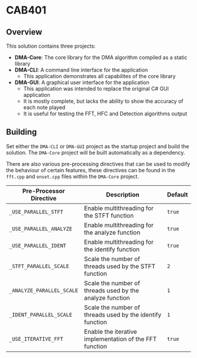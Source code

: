 # CAB401
## Overview
This solution contains three projects:
- **DMA-Core**: The core library for the DMA algorithm compiled as a static library
- **DMA-CLI**: A command line interface for the application
  - This application demonstrates all capabilites of the core library
- **DMA-GUI**: A graphical user interface for the application
  - This application was intended to replace the original C# GUI application
  - It is mostly complete, but lacks the ability to show the accuracy of each note played
  - It is useful for testing the FFT, HFC and Detection algorithms output

## Building
Set either the `DMA-CLI` or `DMA-GUI` project as the startup project and build the solution. The `DMA-Core` project will be built automatically as a dependency.

There are also various pre-processing directives that can be used to modify the behaviour of certain features, these directives can be found in the `fft.cpp` and `onset.cpp` files within the `DMA-Core` project.

| Pre-Processor Directive | Description | Default |
|-------------------------|-------------|---------|
| `_USE_PARALLEL_STFT` | Enable multithreading for the STFT function | `true` |
| `_USE_PARALLEL_ANALYZE` | Enable multithreading for the analyze function | `true` |
| `_USE_PARALLEL_IDENT` | Enable multithreading for the identify function | `true` |
| `_STFT_PARALLEL_SCALE` | Scale the number of threads used by the STFT function | `2` |
| `_ANALYZE_PARALLEL_SCALE` | Scale the number of threads used by the analyze function | `1` |
| `_IDENT_PARALLEL_SCALE` | Scale the number of threads used by the identify function | `1` |
| `_USE_ITERATIVE_FFT` | Enable the iterative implementation of the FFT function | `true` |